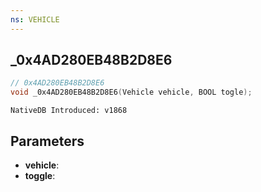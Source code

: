 ```yaml
---
ns: VEHICLE
---
```

## _0x4AD280EB48B2D8E6

```c
// 0x4AD280EB48B2D8E6
void _0x4AD280EB48B2D8E6(Vehicle vehicle, BOOL togle);
```

```
NativeDB Introduced: v1868
```

## Parameters
* **vehicle**:
* **toggle**:
